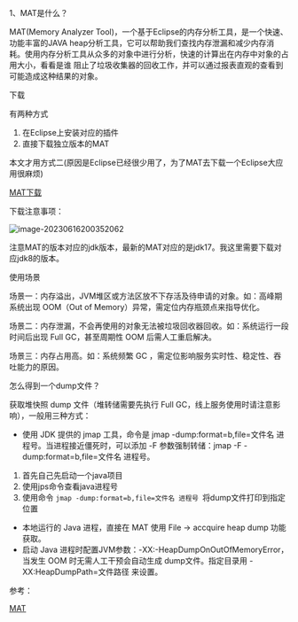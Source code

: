 1、MAT是什么？

  MAT(Memory Analyzer Tool)，一个基于Eclipse的内存分析工具，是一个快速、功能丰富的JAVA heap分析工具，它可以帮助我们查找内存泄漏和减少内存消耗。使用内存分析工具从众多的对象中进行分析，快速的计算出在内存中对象的占用大小，看看是谁 阻止了垃圾收集器的回收工作，并可以通过报表直观的查看到可能造成这种结果的对象。



下载

有两种方式

1. 在Eclipse上安装对应的插件
2. 直接下载独立版本的MAT

本文才用方式二(原因是Eclipse已经很少用了，为了MAT去下载一个Eclipse大应用很麻烦)

[MAT下载](https://www.eclipse.org/mat/downloads.php)

下载注意事项：

![image-20230616200352062](../../80.%E8%AE%A1%E7%AE%97%E6%9C%BA%E5%9F%BA%E7%A1%80/20.%E6%93%8D%E4%BD%9C%E7%B3%BB%E7%BB%9F/https%253A%252F%252F2290653824-github-io.oss-cn-hangzhou.aliyuncs.com%252Fimage-20230616200352062.png)

注意MAT的版本对应的jdk版本，最新的MAT对应的是jdk17。我这里需要下载对应jdk8的版本。



使用场景

场景一：内存溢出，JVM堆区或方法区放不下存活及待申请的对象。如：高峰期系统出现 OOM（Out of Memory）异常，需定位内存瓶颈点来指导优化。

场景二：内存泄漏，不会再使用的对象无法被垃圾回收器回收。如：系统运行一段时间后出现 Full GC，甚至周期性 OOM 后需人工重启解决。

场景三：内存占用高。如：系统频繁 GC ，需定位影响服务实时性、稳定性、吞吐能力的原因。



怎么得到一个dump文件？

获取堆快照 dump 文件（堆转储需要先执行 Full GC，线上服务使用时请注意影响），一般用三种方式：

- 使用 JDK 提供的 jmap 工具，命令是 jmap -dump:format=b,file=文件名 进程号。当进程接近僵死时，可以添加 -F 参数强制转储：jmap -F -dump:format=b,file=文件名 进程号。

1. 首先自己先启动一个java项目
2. 使用jps命令查看java进程号
3. 使用命令 `jmap -dump:format=b,file=文件名 进程号 `将dump文件打印到指定位置







- 本地运行的 Java 进程，直接在 MAT 使用 File → accquire heap dump 功能获取。
- 启动 Java 进程时配置JVM参数：-XX:-HeapDumpOnOutOfMemoryError，当发生 OOM 时无需人工干预会自动生成 dump文件。指定目录用 -XX:HeapDumpPath=文件路径 来设置。







参考：

[MAT](https://juejin.cn/post/6911624328472133646)